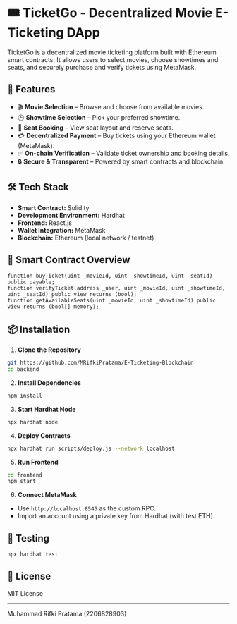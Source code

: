 
# 🎟️ TicketGo - Decentralized Movie E-Ticketing DApp

TicketGo is a decentralized movie ticketing platform built with Ethereum smart contracts. It allows users to select movies, choose showtimes and seats, and securely purchase and verify tickets using MetaMask.

## 🚀 Features

- 🎬 **Movie Selection** – Browse and choose from available movies.
- 🕒 **Showtime Selection** – Pick your preferred showtime.
- 💺 **Seat Booking** – View seat layout and reserve seats.
- 💳 **Decentralized Payment** – Buy tickets using your Ethereum wallet (MetaMask).
- ✅ **On-chain Verification** – Validate ticket ownership and booking details.
- 🔒 **Secure & Transparent** – Powered by smart contracts and blockchain.

## 🛠️ Tech Stack

- **Smart Contract:** Solidity
- **Development Environment:** Hardhat
- **Frontend:** React.js
- **Wallet Integration:** MetaMask
- **Blockchain:** Ethereum (local network / testnet)

## 🧱 Smart Contract Overview

```solidity
function buyTicket(uint _movieId, uint _showtimeId, uint _seatId) public payable;
function verifyTicket(address _user, uint _movieId, uint _showtimeId, uint _seatId) public view returns (bool);
function getAvailableSeats(uint _movieId, uint _showtimeId) public view returns (bool[] memory);
```

## 📦 Installation

1. **Clone the Repository**

```bash
git https://github.com/MRifkiPratama/E-Ticketing-Blockchain
cd backend
```

2. **Install Dependencies**

```bash
npm install
```

3. **Start Hardhat Node**

```bash
npx hardhat node
```

4. **Deploy Contracts**

```bash
npx hardhat run scripts/deploy.js --network localhost
```

5. **Run Frontend**

```bash
cd frontend
npm start
```

6. **Connect MetaMask**

- Use `http://localhost:8545` as the custom RPC.
- Import an account using a private key from Hardhat (with test ETH).



## 🧪 Testing

```bash
npx hardhat test
```

## 📜 License

MIT License

---

Muhammad Rifki Pratama (2206828903)
